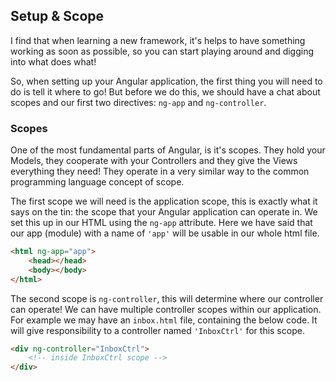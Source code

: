 ## Setup &amp; Scope

I find that when learning a new framework, it's helps to have something working as soon as possible, so you can start playing around and digging into what does what!

So, when setting up your Angular application, the first thing you will need to do is tell it where to go! But before we do this, we should have a chat about scopes and our first two directives: `ng-app` and `ng-controller`.

### Scopes

One of the most fundamental parts of Angular, is it's scopes.  They hold your Models, they cooperate with your Controllers and they give the Views everything they need!  They operate in a very similar way to the common programming language concept of scope.

The first scope we will need is the application scope, this is exactly what it says on the tin: the scope that your Angular application can operate in. We set this up in our HTML using the `ng-app` attribute. Here we have said that our app (module) with a name of `'app'` will be usable in our whole html file.

```html
<html ng-app="app">
    <head></head>
    <body></body>
</html>
```

The second scope is `ng-controller`, this will determine where our controller can operate!  We can have multiple controller scopes within our application.  For example we may have an `inbox.html` file, containing the below code. It will give responsibility to a controller named `'InboxCtrl'` for this scope.

```html
<div ng-controller="InboxCtrl">
    <!-- inside InboxCtrl scope -->
</div>
```
